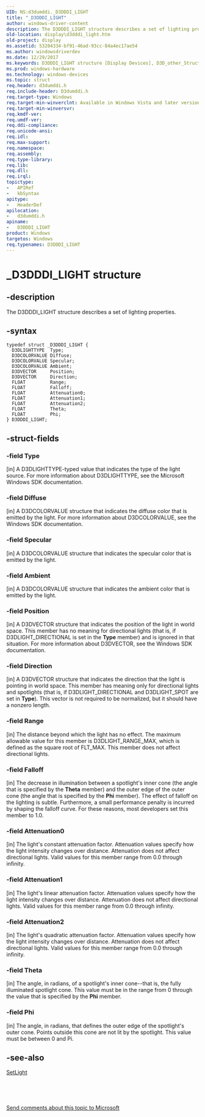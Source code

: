 ```yaml
---
UID: NS:d3dumddi._D3DDDI_LIGHT
title: "_D3DDDI_LIGHT"
author: windows-driver-content
description: The D3DDDI_LIGHT structure describes a set of lighting properties.
old-location: display\d3dddi_light.htm
old-project: display
ms.assetid: 53204334-bf91-46ad-93cc-84a4ec17ae54
ms.author: windowsdriverdev
ms.date: 12/29/2017
ms.keywords: D3DDDI_LIGHT structure [Display Devices], D3D_other_Structs_4f43b697-886b-47bf-97b9-603306e899f8.xml, D3DDDI_LIGHT, display.d3dddi_light, _D3DDDI_LIGHT, d3dumddi/D3DDDI_LIGHT
ms.prod: windows-hardware
ms.technology: windows-devices
ms.topic: struct
req.header: d3dumddi.h
req.include-header: D3dumddi.h
req.target-type: Windows
req.target-min-winverclnt: Available in Windows Vista and later versions of the Windows operating systems.
req.target-min-winversvr: 
req.kmdf-ver: 
req.umdf-ver: 
req.ddi-compliance: 
req.unicode-ansi: 
req.idl: 
req.max-support: 
req.namespace: 
req.assembly: 
req.type-library: 
req.lib: 
req.dll: 
req.irql: 
topictype:
-	APIRef
-	kbSyntax
apitype:
-	HeaderDef
apilocation:
-	d3dumddi.h
apiname:
-	D3DDDI_LIGHT
product: Windows
targetos: Windows
req.typenames: D3DDDI_LIGHT
---
```


# _D3DDDI_LIGHT structure


## -description


The D3DDDI_LIGHT structure describes a set of lighting properties. 


## -syntax


````
typedef struct _D3DDDI_LIGHT {
  D3DLIGHTTYPE  Type;
  D3DCOLORVALUE Diffuse;
  D3DCOLORVALUE Specular;
  D3DCOLORVALUE Ambient;
  D3DVECTOR     Position;
  D3DVECTOR     Direction;
  FLOAT         Range;
  FLOAT         Falloff;
  FLOAT         Attenuation0;
  FLOAT         Attenuation1;
  FLOAT         Attenuation2;
  FLOAT         Theta;
  FLOAT         Phi;
} D3DDDI_LIGHT;
````


## -struct-fields




### -field Type

[in] A D3DLIGHTTYPE-typed value that indicates the type of the light source. For more information about D3DLIGHTTYPE, see the Microsoft Windows SDK documentation.


### -field Diffuse

[in] A D3DCOLORVALUE structure that indicates the diffuse color that is emitted by the light. For more information about D3DCOLORVALUE, see the Windows SDK documentation.


### -field Specular

[in] A D3DCOLORVALUE structure that indicates the specular color that is emitted by the light.


### -field Ambient

[in] A D3DCOLORVALUE structure that indicates the ambient color that is emitted by the light.


### -field Position

[in] A D3DVECTOR structure that indicates the position of the light in world space. This member has no meaning for directional lights (that is, if D3DLIGHT_DIRECTIONAL is set in the <b>Type</b> member) and is ignored in that situation. For more information about D3DVECTOR, see the Windows SDK documentation.


### -field Direction

[in] A D3DVECTOR structure that indicates the direction that the light is pointing in world space. This member has meaning only for directional lights and spotlights (that is, if D3DLIGHT_DIRECTIONAL and D3DLIGHT_SPOT are set in <b>Type</b>). This vector is not required to be normalized, but it should have a nonzero length.


### -field Range

[in] The distance beyond which the light has no effect. The maximum allowable value for this member is D3DLIGHT_RANGE_MAX, which is defined as the square root of FLT_MAX. This member does not affect directional lights.


### -field Falloff

[in] The decrease in illumination between a spotlight's inner cone (the angle that is specified by the <b>Theta</b> member) and the outer edge of the outer cone (the angle that is specified by the <b>Phi</b> member). The effect of falloff on the lighting is subtle. Furthermore, a small performance penalty is incurred by shaping the falloff curve. For these reasons, most developers set this member to 1.0.


### -field Attenuation0

[in] The light's constant attenuation factor. Attenuation values specify how the light intensity changes over distance. Attenuation does not affect directional lights. Valid values for this member range from 0.0 through infinity.


### -field Attenuation1

[in] The light's linear attenuation factor. Attenuation values specify how the light intensity changes over distance. Attenuation does not affect directional lights. Valid values for this member range from 0.0 through infinity.


### -field Attenuation2

[in] The light's quadratic attenuation factor. Attenuation values specify how the light intensity changes over distance. Attenuation does not affect directional lights. Valid values for this member range from 0.0 through infinity.


### -field Theta

[in] The angle, in radians, of a spotlight's inner cone--that is, the fully illuminated spotlight cone. This value must be in the range from 0 through the value that is specified by the <b>Phi</b> member.


### -field Phi

[in] The angle, in radians, that defines the outer edge of the spotlight's outer cone. Points outside this cone are not lit by the spotlight. This value must be between 0 and Pi.


## -see-also

<a href="..\d3dumddi\nc-d3dumddi-pfnd3dddi_setlight.md">SetLight</a>

 

 

<a href="mailto:wsddocfb@microsoft.com?subject=Documentation%20feedback [display\display]:%20D3DDDI_LIGHT structure%20 RELEASE:%20(12/29/2017)&amp;body=%0A%0APRIVACY STATEMENT%0A%0AWe use your feedback to improve the documentation. We don't use your email address for any other purpose, and we'll remove your email address from our system after the issue that you're reporting is fixed. While we're working to fix this issue, we might send you an email message to ask for more info. Later, we might also send you an email message to let you know that we've addressed your feedback.%0A%0AFor more info about Microsoft's privacy policy, see http://privacy.microsoft.com/en-us/default.aspx." title="Send comments about this topic to Microsoft">Send comments about this topic to Microsoft</a>

